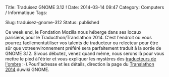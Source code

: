 Title: Traduisez GNOME 3.12 !
Date: 2014-03-14 09:47
Category: Computers / Informatique
Tags: <?xml version="1.0" encoding="utf-8"?>

Slug: traduisez-gnome-312
Status: published

Ce week end, le Fondation Mozilla nous héberge dans ses locaux parisiens,pour le Traducthon/Translathon 2014. C'est l'endroit où vous pourrez facilementutiliser vos talents de traducteur ou relecteur pour être sûr que votreenvironnement préféré sera parfaitement traduit à la sortie de GNOME 3.12. Sivous débutez, venez quand même, nous serons là pour vous mettre le pied àl'étrier et vous expliquer les mystères des [traducteurs de l'ombre](\%22https://l10n.gnome.org/teams/fr/\%22) :-).Pourl'adresse et les détails, direction la page du [Translathon 2014](\%22https://wiki.gnome.org/Hackfests/LeTranslathon2014\%22) duwiki GNOME.
